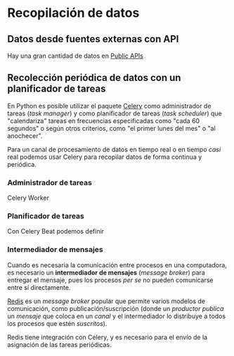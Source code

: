 # Recopilación de datos

## Datos desde fuentes externas con API

Hay una gran cantidad de datos en [Public APIs](https://publicapis.dev/)

## Recolección periódica de datos con un planificador de tareas

En Python es posible utilizar el paquete [Celery](https://docs.celeryq.dev/en/stable/index.html) como administrador de tareas (*task manager*) y como planificador de tareas (*task scheduler*) que "calendariza" tareas en frecuencias especificadas como "cada 60 segundos" o según otros criterios, como "el primer lunes del mes" o "al anochecer".

Para un canal de procesamiento de datos en tiempo real o en tiempo *casi* real podemos usar Celery para recopilar datos de forma continua y periódica.

### Administrador de tareas

Celery Worker

### Planificador de tareas

Con Celery Beat podemos definir 

### Intermediador de mensajes

Cuando es necesaria la comunicación entre procesos en una computadora, es necesario un **intermediador de mensajes** (*message broker*) para entregar el mensaje, pues los procesos *per se* no pueden comunicarse entre sí directamente.

[Redis](https://redis.io/) es un *message broker* popular que permite varios modelos de comunicación, como publicación/suscripción (donde un *productor* *publica* un *mensaje* que coloca en un *canal* y el intermediador lo distribuye a todos los procesos que estén *suscritos*). 

Redis tiene integración con Celery, y es necesario para el envío de la asignación de las tareas periódicas.
